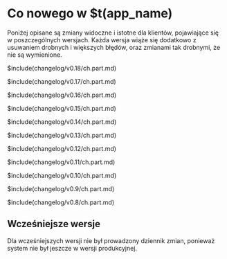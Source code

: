 # Co nowego w $t(app_name)

Poniżej opisane są zmiany widoczne i istotne dla klientów, pojawiające się w poszczególnych wersjach.
Każda wersja wiąże się dodatkowo z usuwaniem drobnych i większych błędów, oraz zmianami tak drobnymi,
że nie są wymienione.

<!-- $ADD_LATEST_BELOW$ -->

$include(changelog/v0.18/ch.part.md)

$include(changelog/v0.17/ch.part.md)

$include(changelog/v0.16/ch.part.md)

$include(changelog/v0.15/ch.part.md)

$include(changelog/v0.14/ch.part.md)

$include(changelog/v0.13/ch.part.md)

$include(changelog/v0.12/ch.part.md)

$include(changelog/v0.11/ch.part.md)

$include(changelog/v0.10/ch.part.md)

$include(changelog/v0.9/ch.part.md)

$include(changelog/v0.8/ch.part.md)

## Wcześniejsze wersje

Dla wcześniejszych wersji nie był prowadzony dziennik zmian, ponieważ system nie był jeszcze w wersji produkcyjnej.
